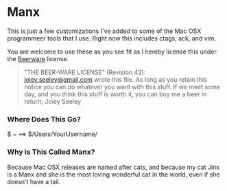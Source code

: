 Manx
====

This is just a few customizations I've added to some of the Mac OSX
programmeer tools that I use. Right now this includes ctags, ack, and
vim.

You are welcome to use these as you see fit as I hereby license this
under the [Beerware](http://en.wikipedia.org/wiki/Beerware#License) license.

>"THE BEER-WARE LICENSE" (Revision 42):  
 <joiey.seeley@gmail.com> wrote this file. As long as you retain this notice you
can do whatever you want with this stuff. If we meet some day, and you think
this stuff is worth it, you can buy me a beer in return; Joiey Seeley

### Where Does This Go?

$ ~ ==> $/Users/YourUsername/

### Why is This Called Manx?

Because Mac OSX releases are named after cats, and because my cat Jinx
is a Manx and she is the most loving wonderful cat in the world, even
if she doesn't have a tail. 
